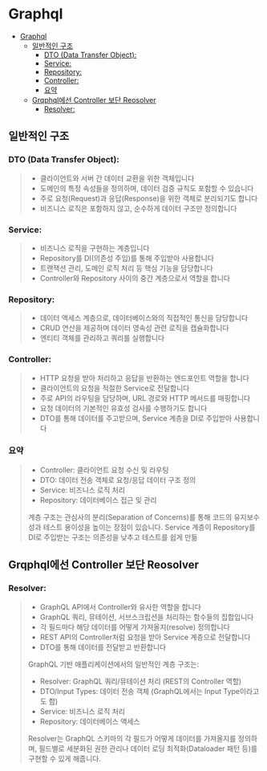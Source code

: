# Graphql

- [Graphql](#graphql)
  - [일반적인 구조](#일반적인-구조)
    - [DTO (Data Transfer Object):](#dto-data-transfer-object)
    - [Service:](#service)
    - [Repository:](#repository)
    - [Controller:](#controller)
    - [요약](#요약)
  - [Grqphql에선 Controller 보단 Reosolver](#grqphql에선-controller-보단-reosolver)
    - [Resolver:](#resolver)

## 일반적인 구조

### DTO (Data Transfer Object):

> - 클라이언트와 서버 간 데이터 교환을 위한 객체입니다
> - 도메인의 특정 속성들을 정의하며, 데이터 검증 규칙도 포함할 수 있습니다
> - 주로 요청(Request)과 응답(Response)을 위한 객체로 분리되기도 합니다
> - 비즈니스 로직은 포함하지 않고, 순수하게 데이터 구조만 정의합니다

### Service:

> - 비즈니스 로직을 구현하는 계층입니다
> - Repository를 DI(의존성 주입)를 통해 주입받아 사용합니다
> - 트랜잭션 관리, 도메인 로직 처리 등 핵심 기능을 담당합니다
> - Controller와 Repository 사이의 중간 계층으로서 역할을 합니다

### Repository:

> - 데이터 액세스 계층으로, 데이터베이스와의 직접적인 통신을 담당합니다
> - CRUD 연산을 제공하며 데이터 영속성 관련 로직을 캡슐화합니다
> - 엔티티 객체를 관리하고 쿼리를 실행합니다

### Controller:

> - HTTP 요청을 받아 처리하고 응답을 반환하는 엔드포인트 역할을 합니다
> - 클라이언트의 요청을 적절한 Service로 전달합니다
> - 주로 API의 라우팅을 담당하며, URL 경로와 HTTP 메서드를 매핑합니다
> - 요청 데이터의 기본적인 유효성 검사를 수행하기도 합니다
> - DTO를 통해 데이터를 주고받으며, Service 계층을 DI로 주입받아 사용합니다

### 요약

> - Controller: 클라이언트 요청 수신 및 라우팅
> - DTO: 데이터 전송 객체로 요청/응답 데이터 구조 정의
> - Service: 비즈니스 로직 처리
> - Repository: 데이터베이스 접근 및 관리
>
> 계층 구조는 관심사의 분리(Separation of Concerns)를 통해 코드의 유지보수성과 테스트 용이성을 높이는 장점이 있습니다. Service 계층이 Repository를 DI로 주입받는 구조는 의존성을 낮추고 테스트를 쉽게 만듦

## Grqphql에선 Controller 보단 Reosolver

### Resolver:

> - GraphQL API에서 Controller와 유사한 역할을 합니다
> - GraphQL 쿼리, 뮤테이션, 서브스크립션을 처리하는 함수들의 집합입니다
> - 각 필드마다 해당 데이터를 어떻게 가져올지(resolve) 정의합니다
> - REST API의 Controller처럼 요청을 받아 Service 계층으로 전달합니다
> - DTO를 통해 데이터를 전달받고 반환합니다
>
> GraphQL 기반 애플리케이션에서의 일반적인 계층 구조는:
>
> - Resolver: GraphQL 쿼리/뮤테이션 처리 (REST의 Controller 역할)
> - DTO/Input Types: 데이터 전송 객체 (GraphQL에서는 Input Type이라고도 함)
> - Service: 비즈니스 로직 처리
> - Repository: 데이터베이스 액세스
>
> Resolver는 GraphQL 스키마의 각 필드가 어떻게 데이터를 가져올지를 정의하며, 필드별로 세분화된 권한 관리나 데이터 로딩 최적화(Dataloader 패턴 등)를 구현할 수 있게 해줍니다.
